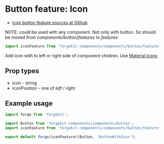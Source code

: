 # Button feature: Icon

* [Icon button feature sources at Github](https://github.com/tuchk4/forgekit-components/blob/master/lib/components/button/features/icon/index.js)

NOTE: could be used with any component. Not only with button. So should be moved from *components/button/features* to *features*

```js
import iconFeature from 'forgekit-components/components/button/features/icon';
```

Add icon with to left or right side of component children. Use [Material icons](https://design.google.com/icons/)

## Prop types

* icon - string
* iconPosition - one of *left* / *right*

## Example usage

```js
import forge from 'forgekit';

import Button from 'forgekit-components/components/button';
import iconFeature from 'forgekit-components/components/button/features/icon';

export default forge(iconFeature)(Button, 'ButtonWithIcon');
```
